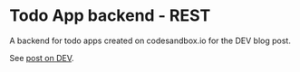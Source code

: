 # Todo App backend - REST

A backend for todo apps created on codesandbox.io for the DEV blog post.

See [post on DEV](https://dev.to/petr7555/).
